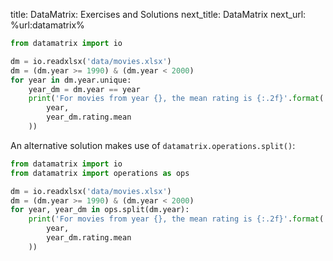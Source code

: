 title: DataMatrix: Exercises and Solutions
next_title: DataMatrix
next_url: %url:datamatrix%


```python
from datamatrix import io

dm = io.readxlsx('data/movies.xlsx')
dm = (dm.year >= 1990) & (dm.year < 2000)
for year in dm.year.unique:
    year_dm = dm.year == year
    print('For movies from year {}, the mean rating is {:.2f}'.format(
        year,
        year_dm.rating.mean
    ))
```

An alternative solution makes use of `datamatrix.operations.split()`:

```python
from datamatrix import io
from datamatrix import operations as ops

dm = io.readxlsx('data/movies.xlsx')
dm = (dm.year >= 1990) & (dm.year < 2000)
for year, year_dm in ops.split(dm.year):
    print('For movies from year {}, the mean rating is {:.2f}'.format(
        year,
        year_dm.rating.mean
    ))
```
